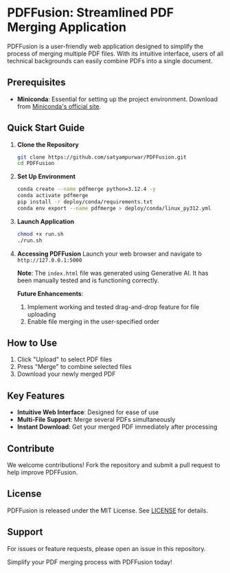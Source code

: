 # PDFFusion: Streamlined PDF Merging Application

PDFFusion is a user-friendly web application designed to simplify the process of merging multiple PDF files. With its intuitive interface, users of all technical backgrounds can easily combine PDFs into a single document.

## Prerequisites

- **Miniconda**: Essential for setting up the project environment. Download from [Miniconda's official site](https://docs.conda.io/en/latest/miniconda.html).

## Quick Start Guide

1. **Clone the Repository**
   ```bash
   git clone https://github.com/satyampurwar/PDFFusion.git
   cd PDFFusion
   ```

2. **Set Up Environment**
   ```bash
   conda create --name pdfmerge python=3.12.4 -y
   conda activate pdfmerge
   pip install -r deploy/conda/requirements.txt
   conda env export --name pdfmerge > deploy/conda/linux_py312.yml
   ```

3. **Launch Application**
   ```bash
   chmod +x run.sh
   ./run.sh
   ```

4. **Accessing PDFFusion**
   Launch your web browser and navigate to `http://127.0.0.1:5000`
   
   **Note**: The `index.html` file was generated using Generative AI. It has been manually tested and is functioning correctly.

   **Future Enhancements**:
   1. Implement working and tested drag-and-drop feature for file uploading
   2. Enable file merging in the user-specified order

## How to Use

1. Click "Upload" to select PDF files
2. Press "Merge" to combine selected files
3. Download your newly merged PDF

## Key Features

- **Intuitive Web Interface**: Designed for ease of use
- **Multi-File Support**: Merge several PDFs simultaneously
- **Instant Download**: Get your merged PDF immediately after processing

## Contribute

We welcome contributions! Fork the repository and submit a pull request to help improve PDFFusion.

## License

PDFFusion is released under the MIT License. See [LICENSE](LICENSE) for details.

## Support

For issues or feature requests, please open an issue in this repository.

Simplify your PDF merging process with PDFFusion today!